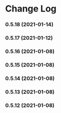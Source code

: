 # Change Log


### 0.5.18 (2021-01-14)

### 0.5.17 (2021-01-12)

### 0.5.16 (2021-01-08)

### 0.5.15 (2021-01-08)

### 0.5.14 (2021-01-08)

### 0.5.13 (2021-01-08)

### 0.5.12 (2021-01-08)
